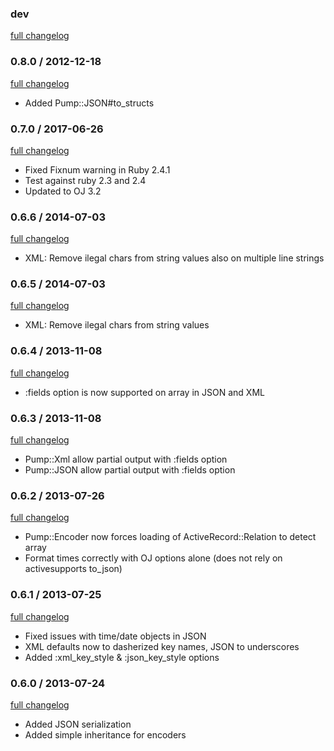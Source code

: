### dev

[full changelog](http://github.com/yolk/pump/compare/v0.8.0...master)

### 0.8.0 / 2012-12-18

[full changelog](http://github.com/yolk/valvat/compare/v0.7.0...v0.8.0)

* Added Pump::JSON#to_structs

### 0.7.0 / 2017-06-26

[full changelog](http://github.com/yolk/valvat/compare/v0.6.6...v0.7.0)

* Fixed Fixnum warning in Ruby 2.4.1
* Test against ruby 2.3 and 2.4
* Updated to OJ 3.2

### 0.6.6 / 2014-07-03

[full changelog](http://github.com/yolk/valvat/compare/v0.6.5...v0.6.6)

* XML: Remove ilegal chars from string values also on multiple line strings

### 0.6.5 / 2014-07-03

[full changelog](http://github.com/yolk/valvat/compare/v0.6.4...v0.6.5)

* XML: Remove ilegal chars from string values

### 0.6.4 / 2013-11-08

[full changelog](http://github.com/yolk/valvat/compare/v0.6.3...v0.6.4)

* :fields option is now supported on array in JSON and XML

### 0.6.3 / 2013-11-08

[full changelog](http://github.com/yolk/valvat/compare/v0.6.2...v0.6.3)

* Pump::Xml allow partial output with :fields option
* Pump::JSON allow partial output with :fields option

### 0.6.2 / 2013-07-26

[full changelog](http://github.com/yolk/valvat/compare/v0.6.1...v0.6.2)

* Pump::Encoder now forces loading of ActiveRecord::Relation to detect array
* Format times correctly with OJ options alone (does not rely on activesupports to_json)

### 0.6.1 / 2013-07-25

[full changelog](http://github.com/yolk/valvat/compare/v0.6.0...v0.6.1)

* Fixed issues with time/date objects in JSON
* XML defaults now to dasherized key names, JSON to underscores
* Added :xml_key_style & :json_key_style options

### 0.6.0 / 2013-07-24

[full changelog](http://github.com/yolk/valvat/compare/v0.5.1...v0.6.0)

* Added JSON serialization
* Added simple inheritance for encoders
